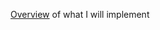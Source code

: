 [Overview](https://microsoft.github.io/language-server-protocol/overviews/lsp/overview/) of what I will implement
